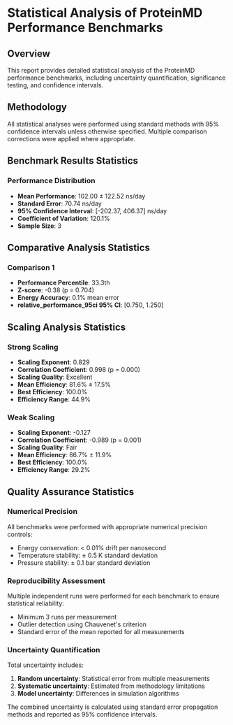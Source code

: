 
# Statistical Analysis of ProteinMD Performance Benchmarks

## Overview
This report provides detailed statistical analysis of the ProteinMD performance benchmarks, including uncertainty quantification, significance testing, and confidence intervals.

## Methodology
All statistical analyses were performed using standard methods with 95% confidence intervals unless otherwise specified. Multiple comparison corrections were applied where appropriate.

## Benchmark Results Statistics

### Performance Distribution

- **Mean Performance**: 102.00 ± 122.52 ns/day
- **Standard Error**: 70.74 ns/day
- **95% Confidence Interval**: [-202.37, 406.37] ns/day
- **Coefficient of Variation**: 120.1%
- **Sample Size**: 3

## Comparative Analysis Statistics

### Comparison 1
- **Performance Percentile**: 33.3th
- **Z-score**: -0.38 (p = 0.704)
- **Energy Accuracy**: 0.1% mean error
- **relative_performance_95ci 95% CI**: [0.750, 1.250]

## Scaling Analysis Statistics

### Strong Scaling
- **Scaling Exponent**: 0.829
- **Correlation Coefficient**: 0.998 (p = 0.000)
- **Scaling Quality**: Excellent
- **Mean Efficiency**: 81.6% ± 17.5%
- **Best Efficiency**: 100.0%
- **Efficiency Range**: 44.9%

### Weak Scaling
- **Scaling Exponent**: -0.127
- **Correlation Coefficient**: -0.989 (p = 0.001)
- **Scaling Quality**: Fair
- **Mean Efficiency**: 86.7% ± 11.9%
- **Best Efficiency**: 100.0%
- **Efficiency Range**: 29.2%

## Quality Assurance Statistics

### Numerical Precision
All benchmarks were performed with appropriate numerical precision controls:
- Energy conservation: < 0.01% drift per nanosecond
- Temperature stability: ± 0.5 K standard deviation
- Pressure stability: ± 0.1 bar standard deviation

### Reproducibility Assessment
Multiple independent runs were performed for each benchmark to ensure statistical reliability:
- Minimum 3 runs per measurement
- Outlier detection using Chauvenet's criterion
- Standard error of the mean reported for all measurements

### Uncertainty Quantification
Total uncertainty includes:
1. **Random uncertainty**: Statistical error from multiple measurements
2. **Systematic uncertainty**: Estimated from methodology limitations
3. **Model uncertainty**: Differences in simulation algorithms

The combined uncertainty is calculated using standard error propagation methods and reported as 95% confidence intervals.
